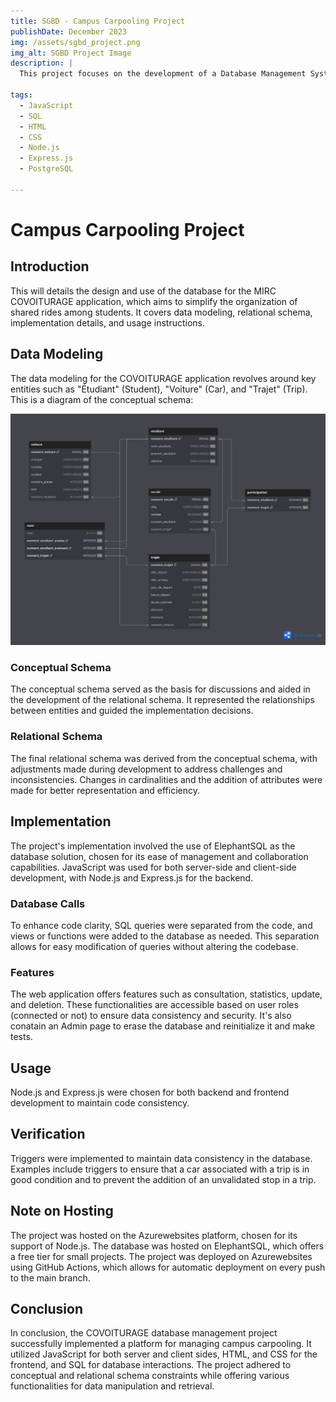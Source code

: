 ```yaml
---
title: SGBD - Campus Carpooling Project
publishDate: December 2023
img: /assets/sgbd_project.png
img_alt: SGBD Project Image
description: |
  This project focuses on the development of a Database Management System (Système de Gestion de Base de Données) for the "MIRC COVOITURAGE" application, aimed at streamlining the organization of shared rides among students on campus. The report covers data modeling, relational schema, implementation details, and usage instructions.

tags:
  - JavaScript
  - SQL
  - HTML
  - CSS
  - Node.js
  - Express.js
  - PostgreSQL

---
```


# Campus Carpooling Project

## Introduction

This will details the design and use of the database for the MIRC COVOITURAGE application, which aims to simplify the organization of shared rides among students. It covers data modeling, relational schema, implementation details, and usage instructions.

## Data Modeling

The data modeling for the COVOITURAGE application revolves around key entities such as "Étudiant" (Student), "Voiture" (Car), and "Trajet" (Trip). This is a diagram of the conceptual schema:

![ER Diagram](../../../public/assets/Schema_relationnel.png)

### Conceptual Schema

The conceptual schema served as the basis for discussions and aided in the development of the relational schema. It represented the relationships between entities and guided the implementation decisions.

### Relational Schema

The final relational schema was derived from the conceptual schema, with adjustments made during development to address challenges and inconsistencies. Changes in cardinalities and the addition of attributes were made for better representation and efficiency.

## Implementation

The project's implementation involved the use of ElephantSQL as the database solution, chosen for its ease of management and collaboration capabilities. JavaScript was used for both server-side and client-side development, with Node.js and Express.js for the backend.

### Database Calls

To enhance code clarity, SQL queries were separated from the code, and views or functions were added to the database as needed. This separation allows for easy modification of queries without altering the codebase.

### Features

The web application offers features such as consultation, statistics, update, and deletion. These functionalities are accessible based on user roles (connected or not) to ensure data consistency and security. It's also conatain an Admin page to erase the database and reinitialize it and make tests.

## Usage

Node.js and Express.js were chosen for both backend and frontend development to maintain code consistency.

## Verification

Triggers were implemented to maintain data consistency in the database. Examples include triggers to ensure that a car associated with a trip is in good condition and to prevent the addition of an unvalidated stop in a trip.

## Note on Hosting

The project was hosted on the Azurewebsites platform, chosen for its support of Node.js. The database was hosted on ElephantSQL, which offers a free tier for small projects. The project was deployed on Azurewebsites using GitHub Actions, which allows for automatic deployment on every push to the main branch.

## Conclusion

In conclusion, the COVOITURAGE database management project successfully implemented a platform for managing campus carpooling. It utilized JavaScript for both server and client sides, HTML, and CSS for the frontend, and SQL for database interactions. The project adhered to conceptual and relational schema constraints while offering various functionalities for data manipulation and retrieval.